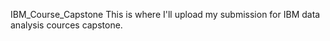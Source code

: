 IBM_Course_Capstone
This is where I'll upload my submission for IBM data analysis cources capstone. 
